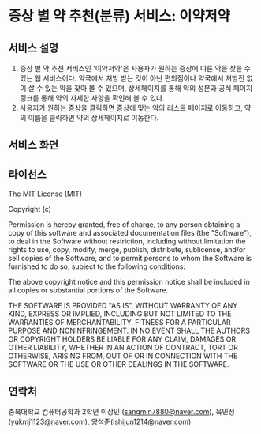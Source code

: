 # 증상 별 약 추천(분류) 서비스: 이약저약
## 서비스 설명
1. 증상 별 약 추천 서비스인 '이약저약'은 사용자가 원하는 증상에 따른 약을 찾을 수 있는 웹 서비스이다.
약국에서 처방 받는 것이 아닌 편의점이나 약국에서 처방전 없이 살 수 있는 약을 찾아 볼 수 있으며,
상세페이지를 통해 약의 성분과 공식 페이지 링크를 통해 약의 자세한 사항을 확인해 볼 수 있다.
2. 사용자가 원하는 증상을 클릭하면 증상에 맞는 약의 리스트 페이지로 이동하고, 약의 이름을 클릭하면
약의 상세페이지로 이동한다. 
## 서비스 화면



라이선스
---
The MIT License (MIT)

Copyright (c) <year> <copyright holders>

Permission is hereby granted, free of charge, to any person obtaining a copy of this software and associated documentation files (the "Software"), to deal in the Software without restriction, including without limitation the rights to use, copy, modify, merge, publish, distribute, sublicense, and/or sell copies of the Software, and to permit persons to whom the Software is furnished to do so, subject to the following conditions:

The above copyright notice and this permission notice shall be included in all copies or substantial portions of the Software.

THE SOFTWARE IS PROVIDED "AS IS", WITHOUT WARRANTY OF ANY KIND, EXPRESS OR IMPLIED, INCLUDING BUT NOT LIMITED TO THE WARRANTIES OF MERCHANTABILITY, FITNESS FOR A PARTICULAR PURPOSE AND NONINFRINGEMENT. IN NO EVENT SHALL THE AUTHORS OR COPYRIGHT HOLDERS BE LIABLE FOR ANY CLAIM, DAMAGES OR OTHER LIABILITY, WHETHER IN AN ACTION OF CONTRACT, TORT OR OTHERWISE, ARISING FROM, OUT OF OR IN CONNECTION WITH THE SOFTWARE OR THE USE OR OTHER DEALINGS IN THE SOFTWARE.
  
연락처
---
충북대학교 컴퓨터공학과 2학년 이상민 (sangmin7880@naver.com), 육민정(yukmj1123@naver.com), 양석준(ishijun1214@naver.com)
